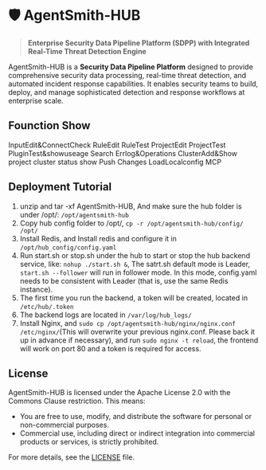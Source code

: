 # 🛡️ AgentSmith-HUB

> **Enterprise Security Data Pipeline Platform (SDPP) with Integrated Real-Time Threat Detection Engine**

AgentSmith-HUB is a **Security Data Pipeline Platform** designed to provide comprehensive security data processing, real-time threat detection, and automated incident response capabilities. It enables security teams to build, deploy, and manage sophisticated detection and response workflows at enterprise scale.

## Founction Show
InputEdit&ConnectCheck
RuleEdit
RuleTest
ProjectEdit
ProjectTest
PluginTest&showuseage
Search
Errlog&Operations
ClusterAdd&Show
project cluster status show
Push Changes
LoadLocalconfig
MCP

## Deployment Tutorial

1. unzip and tar -xf AgentSmith-HUB, And make sure the hub folder is under /opt/: `/opt/agentsmith-hub`
2. Copy hub config folder to /opt/, `cp -r /opt/agentsmith-hub/config/ /opt/`
3. Install Redis, and Install redis and configure it in `/opt/hub_config/config.yaml`
4. Run start.sh or stop.sh under the hub to start or stop the hub backend service, like: `nohup ./start.sh &`, The satrt.sh default mode is Leader, `start.sh --follower` will run in follower mode. In this mode, config.yaml needs to be consistent with Leader (that is, use the same Redis instance).
5. The first time you run the backend, a token will be created, located in `/etc/hub/.token`
6. The backend logs are located in `/var/log/hub_logs/`
7. Install Nginx, and `sudo cp /opt/agentsmith-hub/nginx/nginx.conf /etc/nginx/`(This will overwrite your previous nginx.conf. Please back it up in advance if necessary), and run `sudo nginx -t reload`, the frontend will work on port 80 and a token is required for access.

## License

AgentSmith-HUB is licensed under the Apache License 2.0 with the Commons Clause restriction. This means:

- You are free to use, modify, and distribute the software for personal or non-commercial purposes.
- Commercial use, including direct or indirect integration into commercial products or services, is strictly prohibited.

For more details, see the [LICENSE](./LICENSE) file.

